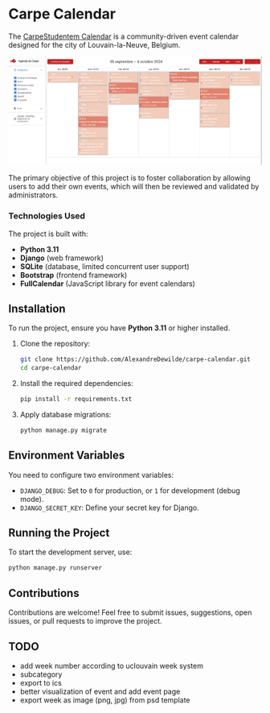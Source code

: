 # Carpe Calendar

The [CarpeStudentem Calendar](https://agenda.carpestudentem.be/calendar/) is a community-driven event calendar designed for the city of Louvain-la-Neuve, Belgium.

![Calendar example](https://github.com/AlexandreDewilde/carpe-calendar/blob/main/doc/images/calendar.png?raw=true)

The primary objective of this project is to foster collaboration by allowing users to add their own events, which will then be reviewed and validated by administrators.

### Technologies Used

The project is built with:

- **Python 3.11**
- **Django** (web framework)
- **SQLite** (database, limited concurrent user support)
- **Bootstrap** (frontend framework)
- **FullCalendar** (JavaScript library for event calendars)

## Installation

To run the project, ensure you have **Python 3.11** or higher installed.

1. Clone the repository:
   ```bash
   git clone https://github.com/AlexandreDewilde/carpe-calendar.git
   cd carpe-calendar
   ```

2. Install the required dependencies:
   ```bash
   pip install -r requirements.txt
   ```

3. Apply database migrations:
   ```bash
   python manage.py migrate
   ```

## Environment Variables

You need to configure two environment variables:

- `DJANGO_DEBUG`: Set to `0` for production, or `1` for development (debug mode).
- `DJANGO_SECRET_KEY`: Define your secret key for Django.

## Running the Project

To start the development server, use:

```bash
python manage.py runserver
```

## Contributions

Contributions are welcome! Feel free to submit issues, suggestions, open issues, or pull requests to improve the project.

## TODO

* add week number according to uclouvain week system
* subcategory
* export to ics
* better visualization of event and add event page
* export week as image (png, jpg) from psd template
